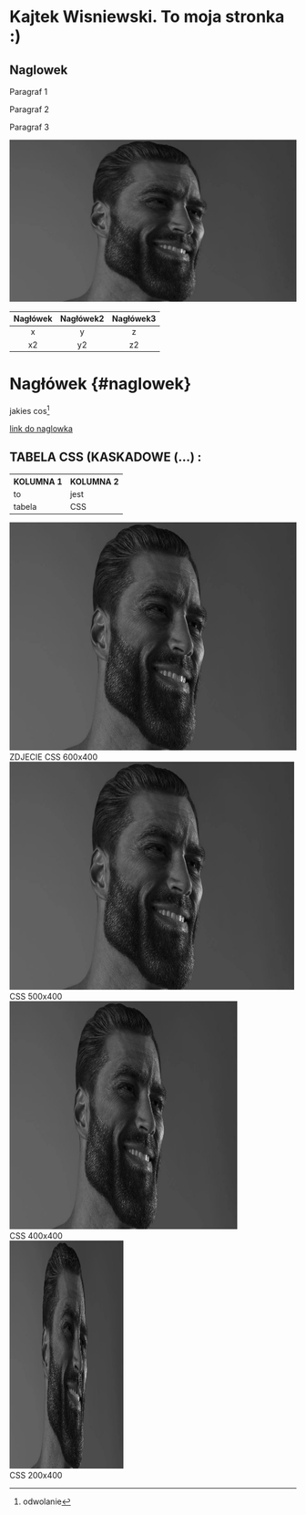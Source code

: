 # Kajtek Wisniewski. To moja stronka :)

## Naglowek

Paragraf 1

Paragraf 2

Paragraf 3

![.picture/gigachad.jpg](.picture/gigachad.jpg)

|Nagłówek|Nagłówek2|Nagłówek3|
|:------:|:-------:|:-------:|
|x       |y        |z        |
|x2      |y2       |z2       |

# Nagłówek {#naglowek}

jakies cos[^1]

[^1]: odwolanie


[link do naglowka](#naglowek)



<h2>TABELA CSS (KASKADOWE (...) :</h2>

<table>
  <tr>
    <th>KOLUMNA 1</th>
    <th>KOLUMNA 2</th>
  </tr>
  <tr>
    <td>to </td>
    <td>jest</td>
  </tr>
  <tr>
    <td>tabela</td>
    <td>CSS</td>
  </tr>
</table>


<body>

<div class="gallery">
  <a target="_blank" href="gigachad.jpg">
    <img src=".picture/gigachad.jpg" alt="Cinque Terre" width="600" height="400">
  </a>
  <div class="desc">ZDJECIE CSS 600x400</div>
</div>

<div class="gallery">
  <a target="_blank" href="gigachad.jpg">
    <img src=".picture/gigachad.jpg" alt="Forest" width="500" height="400">
  </a>
  <div class="desc">CSS 500x400</div>
</div>

<div class="gallery">
  <a target="_blank" href="gigachad.jpg">
    <img src=".picture/gigachad.jpg" alt="Northern Lights" width="400" height="400">
  </a>
  <div class="desc">CSS 400x400</div>
</div>

<div class="gallery">
  <a target="_blank" href="gigachad.jpg">
    <img src=".picture/gigachad.jpg" alt="Mountains" width="200" height="400">
  </a>
  <div class="desc">CSS 200x400</div>
</div>
